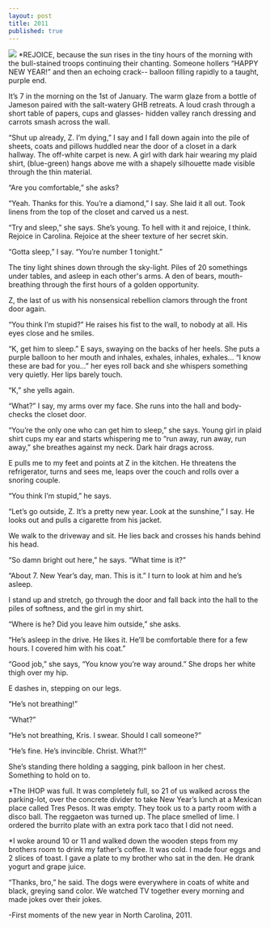 ```yaml
---
layout: post
title: 2011
published: true
---
```

![](http://bastardsoftheinfinite.com/khartrum/wp-content/uploads/2011/09/FH0000243.jpg)
*REJOICE, because the sun rises in the tiny hours of the morning with the bull-stained troops continuing their chanting. Someone hollers “HAPPY NEW YEAR!” and then an echoing crack-- balloon filling rapidly to a taught, purple end.

It’s 7 in the morning on the 1st of January. The warm glaze from a bottle of Jameson paired with the salt-watery GHB retreats. A loud crash through a short table of papers, cups and glasses- hidden valley ranch dressing and carrots smash across the wall.

“Shut up already, Z. I’m dying,” I say and I fall down again into the pile of sheets, coats and pillows huddled near the door of a closet in a dark hallway. The off-white carpet is new. A girl with dark hair wearing my plaid shirt, (blue-green) hangs above me with a shapely silhouette made visible through the thin material.

“Are you comfortable,” she asks?

“Yeah. Thanks for this. You’re a diamond,” I say. She laid it all out. Took linens from the top of the closet and carved us a nest.

“Try and sleep,” she says. She’s young. To hell with it and rejoice, I think. Rejoice in Carolina. Rejoice at the sheer texture of her secret skin.

“Gotta sleep,” I say. “You’re number 1 tonight.”

The tiny light shines down through the sky-light. Piles of 20 somethings under tables, and asleep in each other's arms. A den of bears, mouth-breathing through the first hours of a golden opportunity.

Z, the last of us with his nonsensical rebellion clamors through the front door again.

“You think I’m stupid?” He raises his fist to the wall, to nobody at all. His eyes close and he smiles.

“K, get him to sleep.” E says, swaying on the backs of her heels. She puts a purple balloon to her mouth and inhales, exhales, inhales, exhales... “I know these are bad for you...” her eyes roll back and she whispers something very quietly. Her lips barely touch.

“K,” she yells again.

“What?” I say, my arms over my face. She runs into the hall and body-checks the closet door.

“You’re the only one who can get him to sleep,” she says. Young girl in plaid shirt cups my ear and starts whispering me to “run away, run away, run away,” she breathes against my neck. Dark hair drags across.

E pulls me to my feet and points at Z in the kitchen. He threatens the refrigerator, turns and sees me, leaps over the couch and rolls over a snoring couple.

“You think I’m stupid,” he says.

“Let’s go outside, Z. It’s a pretty new year. Look at the sunshine,” I say. He looks out and pulls a cigarette from his jacket.

We walk to the driveway and sit. He lies back and crosses his hands behind his head.

“So damn bright out here,” he says. “What time is it?”

“About 7. New Year’s day, man. This is it.” I turn to look at him and he’s asleep.

I stand up and stretch, go through the door and fall back into the hall to the piles of softness, and the girl in my shirt.

“Where is he? Did you leave him outside,” she asks.

“He’s asleep in the drive. He likes it. He’ll be comfortable there for a few hours. I covered him with his coat.”

“Good job,” she says, “You know you’re way around.” She drops her white thigh over my hip.

E dashes in, stepping on our legs.

“He’s not breathing!”

“What?”

“He’s not breathing, Kris. I swear. Should I call someone?”

“He’s fine. He’s invincible. Christ. What?!”

She’s standing there holding a sagging, pink balloon in her chest. Something to hold on to.

*The IHOP was full. It was completely full, so 21 of us walked across the parking-lot, over the concrete divider to take New Year’s lunch at a Mexican place called Tres Pesos. It was empty. They took us to a party room with a disco ball. The reggaeton was turned up. The place smelled of lime. I ordered the burrito plate with an extra pork taco that I did not need.

*I woke around 10 or 11 and walked down the wooden steps from my brothers room to drink my father’s coffee. It was cold. I made four eggs and 2 slices of toast. I gave a plate to my brother who sat in the den. He drank yogurt and grape juice.

“Thanks, bro,” he said. The dogs were everywhere in coats of white and black, greying sand color.
We watched TV together every morning and made jokes over their jokes.

-First moments of the new year in North Carolina, 2011.